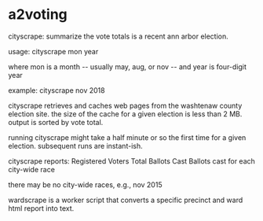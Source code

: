 # a2voting

cityscrape: summarize the vote totals is a recent ann arbor election.

usage: cityscrape mon year

where mon is a month -- usually may, aug, or nov -- and year is four-digit year

example: cityscrape nov 2018

cityscrape retrieves and caches web pages from the washtenaw county election site.  the size of the cache for a given election is less than 2 MB.  output is sorted by vote total.

running cityscrape might take a half minute or so the first time for a given election.  subsequent runs are instant-ish.

cityscrape reports:
	Registered Voters
	Total Ballots Cast
	Ballots cast for each city-wide race

there may be no city-wide races, e.g., nov 2015


wardscrape is a worker script that converts a specific precinct and ward html report into text.
